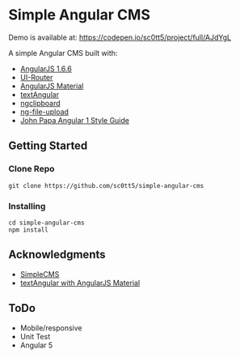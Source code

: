 # Simple Angular CMS

Demo is available at: https://codepen.io/sc0tt5/project/full/AJdYgL

A simple Angular CMS built with:

* [AngularJS 1.6.6](https://angularjs.org)
* [UI-Router](https://ui-router.github.io)
* [AngularJS Material](https://material.angularjs.org)
* [textAngular](https://github.com/textAngular/textAngular)
* [ngclipboard](https://github.com/sachinchoolur/ngclipboard)
* [ng-file-upload](https://github.com/danialfarid/ng-file-upload)
* [John Papa Angular 1 Style Guide](https://github.com/johnpapa/angular-styleguide/tree/master/a1)

## Getting Started

### Clone Repo

```
git clone https://github.com/sc0tt5/simple-angular-cms
```

### Installing

```
cd simple-angular-cms
npm install
```

## Acknowledgments

* [SimpleCMS](https://github.com/bassemZohdy/SimpleCMS)
* [textAngular with AngularJS Material](https://codepen.io/bkielczewski/pen/YGxwRR)

## ToDo

* Mobile/responsive
* Unit Test
* Angular 5